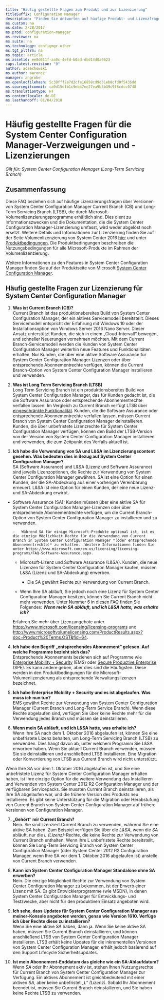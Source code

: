 ```yaml
---
title: "Häufig gestellte Fragen zum Produkt und zur Lizenzierung"
titleSuffix: Configuration Manager
description: "Finden Sie Antworten auf häufige Produkt- und Lizenzfragen für System Center Configuration Manager."
ms.custom: na
ms.date: 2/28/2017
ms.prod: configuration-manager
ms.reviewer: na
ms.suite: na
ms.technology: configmgr-other
ms.tgt_pltfrm: na
ms.topic: article
ms.assetid: ee8d611f-aa0c-4efd-b0ad-dbd14d0a0623
caps.latest.revision: "0"
author: aczechowski
ms.author: aaroncz
manager: angrobe
ms.openlocfilehash: 5c30fff2e7d2cfe16858cd9d31eb8cfd0f5436dd
ms.sourcegitcommit: ca9d15dfb1c9eb47ee27ea9b5b39c9f8cdcc0748
ms.translationtype: HT
ms.contentlocale: de-DE
ms.lasthandoff: 01/04/2018
---
```

# <a name="frequently-asked-questions-for-system-center-configuration-manager-branches-and-licensing"></a>Häufig gestellte Fragen für die System Center Configuration Manager-Verzweigungen und -Lizenzierungen

 *Gilt für: System Center Configuration Manager (Long-Term Servicing Branch)*

## <a name="summary"></a>Zusammenfassung
Diese FAQ beziehen sich auf häufige Lizenzierungsfragen über Versionen von System Center Configuration Manager Current Branch (CB) und Long-Term Servicing Branch (LTSB), die durch Microsoft-Volumenlizenzierungsprogramme erhältlich sind. Dies dient zu Informationszwecken und die Dokumentation, die die System Center Configuration Manager-Lizenzierung umfasst, wird weder abgelöst noch ersetzt. Weitere Details und Informationen zur Lizenzierung finden Sie auf der Seite Volumenlizenzierung von System Center 2016 [hier](https://www.microsoft.com/licensing/product-licensing/system-center-2016.aspx) und unter [Produktbedingungen](http://www.microsoft.com/licensing/about-licensing/product-licensing.aspx). Die Produktbedingungen beschreiben die Nutzungsbedingungen für alle Microsoft-Produkte im Rahmen der Volumenlizenzierung.

Weitere Informationen zu den Features in System Center Configuration Manager finden Sie auf der Produktseite von Microsoft [System Center Configuration Manager](https://www.microsoft.com/cloud-platform/system-center-configuration-manager).




## <a name="system-center-configuration-manager-licensing-faq"></a>Häufig gestellte Fragen zur Lizenzierung für System Center Configuration Manager

1.  **Was ist Current Branch (CB)?**   
Current Branch ist das produktionsbereites Build von System Center Configuration Manager, der ein aktives Servicemodell bereitstellt. Dieses Servicemodell entspricht der Erfahrung mit Windows 10 oder der Installationsoption von Windows Server 2016 Nano Server. Dieser Ansatz unterstützt Kunden, die sich in einem „Cloud-Intervall“ bewegen, und schneller Neuerungen vornehmen möchten. Mit dem Current Branch-Servicemodell werden die Kunden von System Center Configuration Manager weiterhin neue Features und Funktionalitäten erhalten. Nur Kunden, die über eine aktive Software Assurance für System Center Configuration Manager-Lizenzen oder über entsprechende Abonnementrechte verfügen, können die Current Branch-Option von System Center Configuration Manager installieren und verwenden.

2.  **Was ist Long Term Servicing Branch (LTSB)**  
Long Term Servicing Branch ist ein produktionsbereites Build von System Center Configuration Manager, das für Kunden gedacht ist, die die Software Assurance oder entsprechende Abonnementrechte verfallen lassen. Im Vergleich zu Current Branch verfügt LTSB über [eingeschränkte Funktionalität](/sccm/core/understand/introduction-to-the-ltsb#features-that-are-not-available-in-the-ltsb-of-configuration-manager). Kunden, die die Software Assurance oder entsprechende Abonnementrechte verfallen lassen, müssen Current Branch von System Center Configuration Manager deinstallieren. Kunden, die über unbefristete Lizenzrechte für System Center Configuration Manager verfügen, können den Build der LTSB-Version von der Version von System Center Configuration Manager installieren und verwenden, die zum Zeitpunkt des Verfalls aktuell ist.

3.  **Ich habe die Verwendung von SA und L&SA im Lizenzierungscontent gesehen. Was bedeuten dies in Bezug auf System Center Configuration Manager?**    
SA (Software Assurance) und L&SA (Lizenz und Software Assurance) sind jeweils Lizenzoptionen, die Rechte zur Verwendung von System Center Configuration Manager gewähren. SA ist eine Option für einen Kunden, der die SA-Abdeckung aus einer vorherigen Vereinbarung erneuert. L&SA ist eine Option für einen Kunden, der eine neue Lizenz- und SA-Abdeckung erwirbt.
  - Software Assurance (SA): Kunden müssen über eine aktive SA für System Center Configuration Manager-Lizenzen oder über entsprechende Abonnementrechte verfügen, um die Current Branch-Option von System Center Configuration Manager zu installieren und zu verwenden.    

        -   Während SA für einige Microsoft-Produkte optional ist, ist es die einzige Möglichkeit Rechte für die Verwendung von Current Branch in System Center Configuration Manager *(oder entsprechende Abonnementrechte)* zu erhalten.  Weitere Informationen finden Sie unter https://www.microsoft.com/en-us/licensing/licensing-programs/FAQ-Software-Assurance.aspx.

      - Microsoft-Lizenz und Software Assurance (L&SA). Kunden, die neue Lizenzen für System Center Configuration Manager kaufen, müssen L&SA (Lizenz und SA-Abdeckung) erwerben.   

         - Die SA gewährt Rechte zur Verwendung von Current Branch.

       - Wenn Ihre SA abläuft, Sie jedoch noch eine Lizenz für System Center Configuration Manager besitzen, können Sie Current Branch nicht mehr verwenden. Unter Nummer 6 in diesen FAQ finden Sie Folgendes: ***Wenn mein SA abläuft, und ich L&SA hatte, was erhalte ich?***

       Erfahren Sie mehr über Lizenzangebote unter https://www.microsoft.com/licensing/licensing-programs  und http://www.microsoftvolumelicensing.com/ProductResults.aspx?doc=Product%20Terms,OST&fid=64.

4.  **Ich habe den Begriff „entsprechendes Abonnement“ gelesen. Auf welche Programme bezieht sich das?**   
       Entsprechende Abonnements beziehen sich auf Programme wie [Enterprise Mobility + Security](http://www.microsoftvolumelicensing.com/ProductResults.aspx?doc=Product%20Terms,OST&fid=51) (EMS) oder [Secure Productive Enterprise](https://www.microsoft.com/secure-productive-enterprise/default.aspx) (SPE). Es kann andere geben, aber dies sind die Häufigsten. Diese werden in den Produktbedingungen für die Microsoft-Volumenlizenzierung als entsprechende Verwaltungslizenzen bezeichnet.

5.  **Ich habe Enterprise Mobility + Security und es ist abgelaufen. Was muss ich nun tun?**  
       EMS gewährt Rechte zur Verwendung von System Center Configuration Manager (Current Branch und Long-Term Service Branch). Wenn diese Rechte abgelaufen sind, verfügen Sie über keine Rechte mehr für die Verwendung jedes Branch und müssen sie deinstallieren.  

6.  **Wenn mein SA abläuft, und ich L&SA hatte, was erhalte ich?**   
   Wenn Ihre SA nach dem 1. Oktober 2016 abgelaufen ist, können Sie eine unbefristete Lizenz behalten, um Long-Term Servicing Branch (LTSB) zu verwenden. Dies hängt davon ab, unter welchem Programm Sie L&SA erworben haben. Wenn Sie aktuell Current Branch verwenden, müssen Sie sie deinstallieren und anschließend LTSB installieren. Eine Migration oder Konvertierung von LTSB aus Current Branch wird nicht unterstützt.

  Wenn Ihre SA vor dem 1. Oktober 2016 abgelaufen ist, und Sie eine unbefristete Lizenz für System Center Configuration Manager erhalten haben, ist Ihre einzige Option für die weitere Verwendung das Installieren und Verwenden von System Center 2012 R2 Configuration Manager und der verfügbaren Servicepacks. Sie mussten Current Branch deinstallieren, als Ihre SA abgelaufen war, und die frühere Version des Produkts neu installieren. Es gibt keine Unterstützung für die Migration oder Herabstufung von Current Branch von System Center Configuration Manager auf frühere Versionen von Configuration Manager.

7. **„Gehört“ mir Current Branch?**   
  Nein. Sie sind lizenziert Current Branch zu verwenden, während Sie eine aktive SA haben. Zum Beispiel verfügen Sie über die *L&SA*, wenn die *SA* abläuft, nur die *L (Lizenz)*-Rechte, die keine Rechte zur Verwendung von Current Branch enthalten. Wenn Ihre L unbefristete Rechte bereitstellt, können Sie Long-Term Servicing Branch von System Center Configuration Manager (oder System Center 2012 R2 Configuration Manager, wenn Ihre SA vor dem 1. Oktober 2016 abgelaufen ist) anstelle von Current Branch verwenden.

8. **Kann ich System Center Configuration Manager Standalone ohne SA erwerben?**      
  Nein.  Die einzige Möglichkeit Rechte zur Verwendung von System Center Configuration Manager zu bekommen, ist der Erwerb einer Lizenz mit SA. Es gibt Entwicklerprogramme (wie MSDN), in denen System Center Configuration Manager für Entwicklungs- und Testzwecke, aber nicht für den produktiven Einsatz angeboten wird.

9. **Ich sehe, dass Updates für System Center Configuration Manager aus meiner-Konsole angeboten werden, genau wie Version 1610. Verfüge ich über Rechte diese zu installieren?**   
  Wenn Sie eine aktive *SA* haben, dann ja. Wenn Sie keine aktive SA haben, müssen Sie Current Branch deinstallieren, und können anschließend LTSB von System Center Configuration Manager installieren. LTSB erhält keine Updates für die inkrementellen Versionen von System Center Configuration Manager, erhält jedoch basierend auf den Support Lifecycle Sicherheitsupdates.

10. **Ist mein Abonnement-Enddatum das gleiche wie ein SA-Ablaufdatum?**    
  Wenn *SA* oder Ihr Abonnement aktiv ist, stehen Ihnen Nutzungsrechte für Current Branch von System Center Configuration Manager zur Verfügung. Ein aktives Abonnement ist gleichbedeutend mit einer aktiven *SA*, aber keine unbefristet *„L“ (Lizenz)*. Sobald Ihr Abonnement beendet ist, müssen Sie Current Branch deinstallieren, und Sie haben keine Rechte LTSB zu verwenden.
